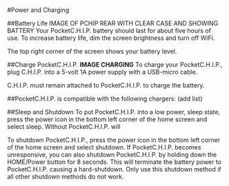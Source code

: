 #Power and Charging

##Battery Life
IMAGE OF PCHIP REAR WITH CLEAR CASE AND SHOWING BATTERY
Your PocketC.H.I.P. battery should last for about five hours of use. To increase battery life, dim the screen brightness and turn off WiFi. 

The top right corner of the screen shows your battery level.

##Charge PocketC.H.I.P.
**IMAGE CHARGING**
To charge your PocketC.H.I.P., plug C.H.I.P. into a 5-volt 1A power supply with a USB-micro cable.

C.H.I.P. must remain attached to PocketC.H.I.P. to charge the battery.

##PocketC.H.I.P. is compatible with the following chargers:
(add list)

##Sleep and Shutdown
To put PocketC.H.I.P. into a low power, sleep state, press the power icon in the bottom left corner of the home screen and select sleep. Without PocketC.H.I.P. will

To shutdown PocketC.H.I.P., press the power icon in the bottom left corner of the home screen and select shutdown. If PocketC.H.I.P. becomes unresponsive, you can also shutdown PocketC.H.I.P. by holding down the HOME/Power button for 8 seconds. This will terminate the battery power to PocketC.H.I.P. causing a hard-shutdown. Only use this shutdown method if all other shutdown methods do not work.
